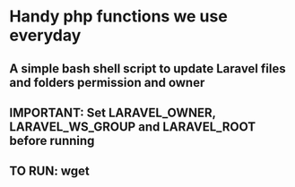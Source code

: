 # Handy php functions we use everyday

## A simple bash shell script to update Laravel files and folders permission and owner

## IMPORTANT: Set LARAVEL_OWNER, LARAVEL_WS_GROUP and LARAVEL_ROOT before running

## TO RUN: wget